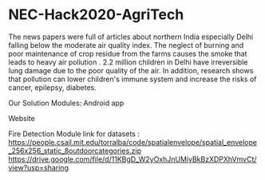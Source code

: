 # NEC-Hack2020-AgriTech
The news papers were full of articles about northern India especially Delhi falling below the moderate air quality index.
The neglect of burning and poor maintenance of crop residue from the farms causes the smoke that leads to heavy air pollution .
2.2 million children in Delhi have irreversible lung damage due to the poor quality of the air. In addition, research shows that pollution can lower children's immune system and increase the risks of cancer, epilepsy, diabetes.


Our Solution Modules:
Android app

Website

Fire Detection Module
link for datasets : https://people.csail.mit.edu/torralba/code/spatialenvelope/spatial_envelope_256x256_static_8outdoorcategories.zip
https://drive.google.com/file/d/11KBgD_W2yOxhJnUMiyBkBzXDPXhVmvCt/view?usp=sharing
